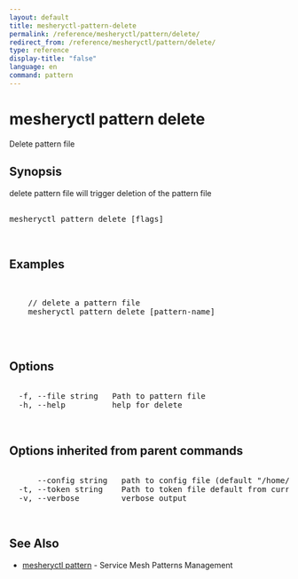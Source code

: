 ```yaml
---
layout: default
title: mesheryctl-pattern-delete
permalink: /reference/mesheryctl/pattern/delete/
redirect_from: /reference/mesheryctl/pattern/delete/
type: reference
display-title: "false"
language: en
command: pattern
---
```


# mesheryctl pattern delete

Delete pattern file

## Synopsis

delete pattern file will trigger deletion of the pattern file

<pre class='codeblock-pre'>
<div class='codeblock'>
mesheryctl pattern delete [flags]

</div>
</pre> 

## Examples

<pre class='codeblock-pre'>
<div class='codeblock'>

	// delete a pattern file
	mesheryctl pattern delete [pattern-name]
	

</div>
</pre> 

## Options

<pre class='codeblock-pre'>
<div class='codeblock'>
  -f, --file string   Path to pattern file
  -h, --help          help for delete

</div>
</pre>

## Options inherited from parent commands

<pre class='codeblock-pre'>
<div class='codeblock'>
      --config string   path to config file (default "/home/admin-pc/.meshery/config.yaml")
  -t, --token string    Path to token file default from current context
  -v, --verbose         verbose output

</div>
</pre>

## See Also

* [mesheryctl pattern](pattern/)	 - Service Mesh Patterns Management

